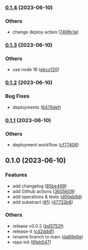 

### [0.1.4](https://github.com/ovy9086/github-automation/compare/0.1.3...0.1.4) (2023-06-10)


### Others

* change deploy action ([7498c1e](https://github.com/ovy9086/github-automation/commit/7498c1e51c944ad1f6b92470b32a04e6a77b7ffe))

### [0.1.3](https://github.com/ovy9086/github-automation/compare/0.1.2...0.1.3) (2023-06-10)


### Others

* use node 16 ([ebccf20](https://github.com/ovy9086/github-automation/commit/ebccf2076b6eb565f91b5a45cfde6776558838cf))

### [0.1.2](https://github.com/ovy9086/github-automation/compare/0.1.1...0.1.2) (2023-06-10)


### Bug Fixes

* deployments ([6476def](https://github.com/ovy9086/github-automation/commit/6476def19eb9533ff82de757362807c6f75806f8))

### [0.1.1](https://github.com/ovy9086/github-automation/compare/0.1.0...0.1.1) (2023-06-10)


### Others

* deployment workflow ([cf77406](https://github.com/ovy9086/github-automation/commit/cf77406ff2ad67b3c71870822dd44a07974c513b))

## 0.1.0 (2023-06-10)


### Features

* add changelog ([85be499](https://github.com/ovy9086/github-automation/commit/85be499b8eeaa8093f012af283569b038d854e13))
* add Github actions ([3605609](https://github.com/ovy9086/github-automation/commit/360560967c09418e7800fd85378622ecd8e01963))
* add operations & tests ([d00eb9d](https://github.com/ovy9086/github-automation/commit/d00eb9da5799b76769be084de89aea2beb0039f6))
* add substract ([#1](https://github.com/ovy9086/github-automation/issues/1)) ([47732b8](https://github.com/ovy9086/github-automation/commit/47732b8ec10dd81e3b07949378f9f55b7ae72209))


### Others

* release v0.0.2 ([bd3752f](https://github.com/ovy9086/github-automation/commit/bd3752fca87acee166fc974b1082a94e401a4d37))
* release-it ([cd2dddf](https://github.com/ovy9086/github-automation/commit/cd2dddf56104a825c7256ab818f17bc0ca7a7ea0))
* rename branch to main ([da89e9a](https://github.com/ovy9086/github-automation/commit/da89e9a2abe33fe3d9e5648c30ea6f553c04e5da))
* repo init ([6feb547](https://github.com/ovy9086/github-automation/commit/6feb547972a8b8f06eb8646865c4682e92530cea))